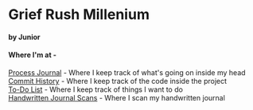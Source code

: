 # Grief Rush Millenium
#### by Junior

#### Where I'm at -

[Process Journal](https://juniorvigneault.github.io/grief_project/process/journal.html) - Where I keep track of what's going on inside my head \
[Commit History](https://github.com/juniorvigneault/grief_project/commits/main) - Where I keep track of the code inside the project \
[To-Do List](https://juniorvigneault.github.io/grief_project/process/to_do.html) - Where I keep track of things I want to do \
[Handwritten Journal Scans](https://juniorvigneault.github.io/grief_project/process/journal_scans.html) - Where I scan my handwritten journal
